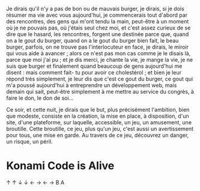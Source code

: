 ﻿Je dirais qu'il n'y a pas de bon ou de mauvais burger, je dirais, si je dois
résumer ma vie avec vous aujourd'hui, je commencerais tout d'abord par des
rencontres, des gens qui m'ont tendu la main, peut-être à un moment où je ne
pouvais pas, où j'étais seul chez moi, et c'est assez curieux de se dire que le
hasard, les rencontres, forgent une destinée parce que, quand on a le gout du
burger, quand on a le gout du burger bien fait, le beau burger, parfois, on ne
trouve pas l'interlocuteur en face, je dirais, le miroir qui vous aide à
avancer ; alors ce n'est pas mon cas comme je le disais là, parce que moi j'ai
pu ; et je dis merci, je chante la vie, je mange la vie, je ne suis que burger
et finalement quand beaucoup de gens aujourd'hui me disent : mais comment fait-
tu pour avoir ce cholestérol ; et bien je leur répond très simplement, je leur
dis que c'est ce gout du burger, ce gout qui m'a poussé aujourd'hui à
entreprendre un développement web, mais demain qui sait, peut-être simplement à
me mettre au service du congrès, à faire le don, le don de soi...

Ce soir, et cette nuit, je dirais que le but, plus précisément l'ambition,
bien que modeste, consiste en la création, la mise en place, à disposition, d'un
site, d'une plateforme, sur laquelle, accessible, un jeu, un amusement, une
broutille. Cette broutille, ce jeu, plus qu'un jeu, c'est aussi un avertissement
pour tous, une mise en garde. Au travers de ce jeu, découvrez un danger, un
risque, un péril.

# Konami Code is Alive
 ↑ ↑ ↓ ↓ ← → ← → B A
